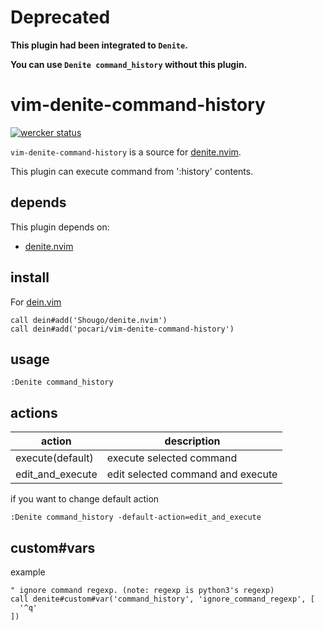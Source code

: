 # Deprecated

**This plugin had been integrated to `Denite`.**

**You can use `Denite command_history` without this plugin.**

# vim-denite-command-history
[![wercker status](https://app.wercker.com/status/4957015a009e5636c40102655df63c8b/s/master "wercker status")](https://app.wercker.com/project/byKey/4957015a009e5636c40102655df63c8b)

`vim-denite-command-history` is a source for [denite.nvim](https://github.com/Shougo/denite.nvim).

This plugin can execute command from ':history' contents.

## depends

This plugin depends on:

* [denite.nvim](https://github.com/Shougo/denite.nvim)

## install

For [dein.vim](https://github.com/Shougo/dein.vim)

   ```vim
   call dein#add('Shougo/denite.nvim')
   call dein#add('pocari/vim-denite-command-history')
   ```

## usage

`:Denite command_history`

## actions
| action           | description|
|------------------|------------|
|execute(default)  | execute selected command |
|edit_and_execute  | edit selected command and execute |

if you want to change default action

```vim
:Denite command_history -default-action=edit_and_execute
```

## custom#vars
example

```vim
" ignore command regexp. (note: regexp is python3's regexp)
call denite#custom#var('command_history', 'ignore_command_regexp', [
  '^q'
])

```
